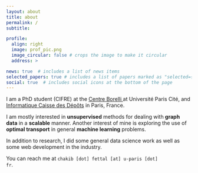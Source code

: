 ```yaml
---
layout: about
title: about
permalink: /
subtitle:

profile:
  align: right
  image: prof_pic.png
  image_circular: false # crops the image to make it circular
  address: >

news: true  # includes a list of news items
selected_papers: true # includes a list of papers marked as "selected={true}"
social: true  # includes social icons at the bottom of the page
---
```

I am a PhD student (CIFRE) at the 
<a href='https://centreborelli.ens-paris-saclay.fr/en'>Centre Borelli </a> at Université Paris Cité, and <a href="https://www.icdc.caissedesdepots.fr/"> Informatique Caisse des Dépôts</a> in Paris, France. 



I am mostly interested in **unsupervised** methods for dealing with **graph data** in a **scalable** manner. Another interest of mine is exploring the use of **optimal transport** in general **machine learning** problems.

In addition to research, I did some general data science work as well as some web development in the industry.

You can reach me at <code>chakib [dot] fettal [at] u-paris [dot] fr</code>.

